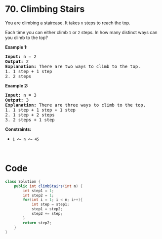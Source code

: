 # 70. Climbing Stairs
<div><p>You are climbing a staircase. It takes <code>n</code> steps to reach the top.</p>

<p>Each time you can either climb <code>1</code> or <code>2</code> steps. In how many distinct ways can you climb to the top?</p>

<p><strong>Example 1:</strong></p>

<pre><strong>Input:</strong> n = 2
<strong>Output:</strong> 2
<strong>Explanation:</strong> There are two ways to climb to the top.
1. 1 step + 1 step
2. 2 steps
</pre>

<p><strong>Example 2:</strong></p>

<pre><strong>Input:</strong> n = 3
<strong>Output:</strong> 3
<strong>Explanation:</strong> There are three ways to climb to the top.
1. 1 step + 1 step + 1 step
2. 1 step + 2 steps
3. 2 steps + 1 step
</pre>

<p><strong>Constraints:</strong></p>

<ul>
	<li><code>1 &lt;= n &lt;= 45</code></li>
</ul>
<p>&nbsp;</p>
</div>

# Code

```java
class Solution {
    public int climbStairs(int n) {
        int step1 = 1;
        int step2 = 1;
        for(int i = 1; i < n; i++){
            int step = step1;
            step1 = step2;
            step2 += step;
        }
        return step2;
    }
}
```
